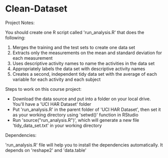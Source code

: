 # Clean-Dataset

Project Notes:

You should create one R script called 'run_analysis.R' that does the following:
  1. Merges the training and the test sets to create one data set
  2. Extracts only the measurements on the mean and standard deviation for each measurement
  3. Uses descriptive activity names to name the activities in the data set
  4. Appropriately labels the data set with descriptive activity names
  5. Creates a second, independent tidy data set with the average of each variable for each activity and each subject

Steps to work on this course project:
  - Download the data source and put into a folder on your local drive. You'll have a 'UCI HAR Dataset' folder
  - Put 'run_analysis.R' in the parent folder of 'UCI HAR Dataset', then set it as your working directory using 'setwd()' function in RStudio
  - Run 'source("run_analysis.R")', which will generate a new file 'tidy_data_set.txt' in your working directory

Dependencies:

  'run_analysis.R' file will help you to install the dependencies automatically. It depends on 'reshape2' and 'data.table'
